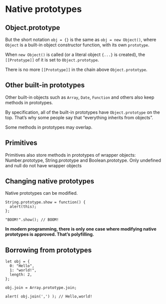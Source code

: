 # Native prototypes

## Object.prototype

But the short notation `obj = {}` is the same as `obj = new Object()`, where `Object` is a built-in object constructor function, with its own `prototype`.

When `new Object()` is called (or a literal object `{...}` is created), the `[[Prototype]]` of it is set to `Object.prototype`.

There is no more `[[Prototype]]` in the chain above `Object.prototype`.

## Other built-in prototypes

Other built-in objects such as `Array`, `Date`, `Function` and others also keep methods in prototypes.

By specification, all of the built-in prototypes have `Object.prototype` on the top. That’s why some people say that “everything inherits from objects”.

Some methods in prototypes may overlap.

## Primitives

Primitives also store methods in prototypes of wrapper objects: Number.prototype, String.prototype and Boolean.prototype. Only undefined and null do not have wrapper objects

## Changing native prototypes

Native prototypes can be modified.

```
String.prototype.show = function() {
  alert(this);
};

"BOOM!".show(); // BOOM!
```

**In modern programming, there is only one case where modifying native prototypes is approved. That’s polyfilling.**

## Borrowing from prototypes

```
let obj = {
  0: "Hello",
  1: "world!",
  length: 2,
};

obj.join = Array.prototype.join;

alert( obj.join(',') ); // Hello,world!
```
